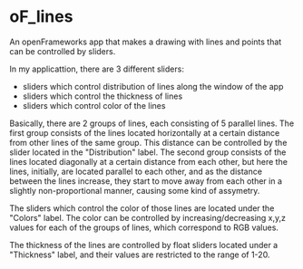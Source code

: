 # oF_lines
An openFrameworks app that makes a drawing with lines and points that can be controlled by sliders.

In my applicattion, there are 3 different sliders:
- sliders which control distribution of lines along the window of the app
- sliders which control the thickness of lines
- sliders which control color of the lines


Basically, there are 2 groups of lines, each consisting of 5 parallel lines. The first group consists of the lines located horizontally at a certain distance from other lines of the same group. This distance can be controlled by the slider located in the "Distribution" label. The second group consists of the lines located diagonally at a certain distance from each other, but here the lines, initially, are located parallel to each other, and as the distance between the lines increase, they start to move away from each other in a slightly non-proportional manner, causing some kind of assymetry.

The sliders which control the color of those lines are located under the "Colors" label. The color can be controlled by increasing/decreasing x,y,z values for each of the groups of lines, which correspond to RGB values.

The thickness of the lines are controlled by float sliders located under a "Thickness" label, and their values are restricted to the range of 1-20.

